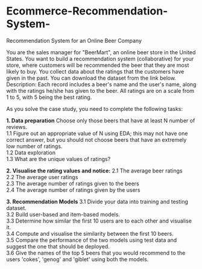 # Ecommerce-Recommendation-System-
Recommendation System for an Online Beer Company 

You are the sales manager for "BeerMart", an online beer store in the United States. You want to build a recommendation system (collaborative) for your store, where customers will be recommended the beer that they are most likely to buy. You collect data about the ratings that the customers have given in the past. You can download the dataset from the link below.  
Description: Each record includes a beer's name and the user's name, along with the ratings he/she has given to the beer. All ratings are on a scale from 1 to 5, with 5 being the best rating.  
 
As you solve the case study, you need to complete the following tasks:    

**1.	Data preparation** 
Choose only those beers that have at least N number of reviews.  
1.1	Figure out an appropriate value of N using EDA; this may not have one correct answer, but you should not choose beers that have an extremely low number of ratings.  
1.2	Data exploration  
1.3	What are the unique values of ratings?  
  
**2.	Visualise the rating values and notice:**
2.1	The average beer ratings  
2.2 The average user ratings  
2.3	The average number of ratings given to the beers  
2.4	The average number of ratings given by the users  
  
**3.	Recommendation Models**
3.1	Divide your data into training and testing dataset.  
3.2	Build user-based and item-based models.  
3.3	Determine how similar the first 10 users are to each other and visualise it.  
3.4	Compute and visualise the similarity between the first 10 beers.  
3.5	Compare the performance of the two models using test data and suggest the one that should be deployed.  
3.6	 Give the names of the top 5 beers that you would recommend to the users 'cokes', 'genog' and 'giblet' using both the models.  
